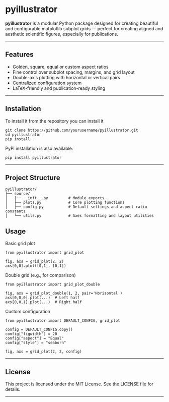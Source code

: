 # pyillustrator

**pyillustrator** is a modular Python package designed for creating beautiful and configurable matplotlib subplot grids — perfect for creating aligned and aesthetic scientific figures, especially for publications.

---

## Features

- Golden, square, equal or custom aspect ratios
- Fine control over subplot spacing, margins, and grid layout
- Double-axis plotting with horizontal or vertical pairs
- Centralized configuration system
- LaTeX-friendly and publication-ready styling

---

## Installation

To install it from the repository you can install it
```
git clone https://github.com/yourusername/pyillustrator.git
cd pyillustrator
pip install .
```

PyPi installation is also available:
```
pip install pyillustrator
```

---

## Project Structure

```
pyillustrator/
├── source/
│   ├── __init__.py         # Module exports
│   ├── plots.py            # Core plotting functions
│   ├── config.py           # Default settings and aspect ratio constants
│   └── utils.py            # Axes formatting and layout utilities
```

## Usage

Basic grid plot

```
from pyillustrator import grid_plot

fig, axs = grid_plot(2, 2)
axs[0,0].plot([0,1], [0,1])
```

Double grid (e.g., for comparison)

```
from pyillustrator import grid_plot_double

fig, axs = grid_plot_double(1, 2, pair='Horizontal')
axs[0,0,0].plot(...)  # Left half
axs[0,0,1].plot(...)  # Right half
```

Custom configuration

```
from pyillustrator import DEFAULT_CONFIG, grid_plot

config = DEFAULT_CONFIG.copy()
config["figwidth"] = 20
config["aspect"] = "Equal"
config["style"] = "seaborn"

fig, axs = grid_plot(2, 2, config)
```

---

## License

This project is licensed under the MIT License. See the LICENSE file for details.

---